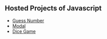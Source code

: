 ## Hosted Projects of Javascript

- [Guess Number](https://bespoke-jelly-fa682b.netlify.app/)
- [Modal](https://papaya-travesseiro-f43ffc.netlify.app/)
- [Dice Game](https://lucky-jalebi-6fdb28.netlify.app/)
